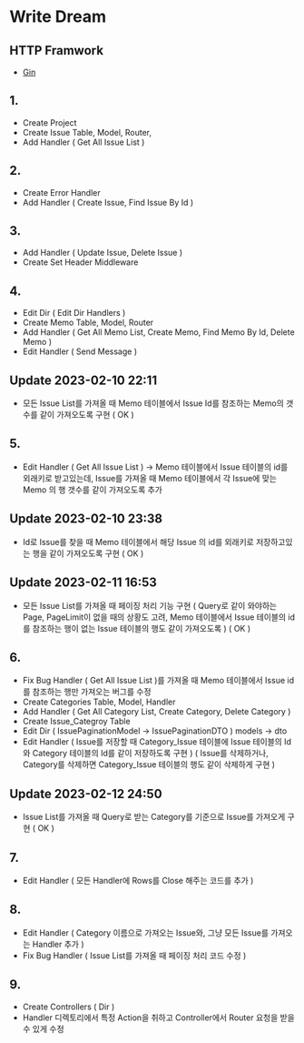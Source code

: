 # Write Dream 

## HTTP Framwork
* <a href="https://gin-gonic.com/docs/">Gin</a>

## 1. 
* Create Project
* Create Issue Table, Model, Router, 
* Add Handler ( Get All Issue List )

## 2. 
* Create Error Handler
* Add Handler ( Create Issue, Find Issue By Id )

## 3. 
* Add Handler ( Update Issue, Delete Issue )
* Create Set Header Middleware

## 4.
* Edit Dir ( Edit Dir Handlers )
* Create Memo Table, Model, Router
* Add Handler ( Get All Memo List, Create Memo, Find Memo By Id, Delete Memo )
* Edit Handler ( Send Message )

## Update 2023-02-10 22:11
* 모든 Issue List를 가져올 때 Memo 테이블에서 Issue Id를 참조하는 Memo의 갯수를 같이 가져오도록 구현 ( OK )

## 5. 
* Edit Handler ( Get All Issue List ) -> Memo 테이블에서 Issue 테이블의 id를 외래키로 받고있는데, Issue를 가져올 때 Memo 테이블에서 각 Issue에 맞는 Memo 의 행 갯수를 같이 가져오도록 추가

## Update 2023-02-10 23:38
* Id로 Issue를 찾을 때 Memo 테이블에서 해당 Issue 의 id를 외래키로 저장하고있는 행을 같이 가져오도록 구현 ( OK )

## Update 2023-02-11 16:53
* 모든 Issue List를 가져올 때 페이징 처리 기능 구현 ( Query로 같이 와야하는 Page, PageLimit이 없을 때의 상황도 고려, Memo 테이블에서 Issue 테이블의 id를 참조하는 행이 없는 Issue 테이블의 행도 같이 가져오도록 ) ( OK )

## 6. 
* Fix Bug Handler ( Get All Issue List )를 가져올 때 Memo 테이블에서 Issue id를 참조하는 행만 가져오는 버그를 수정
* Create Categories Table, Model, Handler 
* Add Handler ( Get All Category List, Create Category, Delete Category ) 
* Create Issue_Categroy Table
* Edit Dir ( IssuePaginationModel -> IssuePaginationDTO ) models -> dto
* Edit Handler ( Issue를 저장할 때 Category_Issue 테이블에 Issue 테이블의 Id와 Category 테이블의 Id를 같이 저장하도록 구현 ) ( Issue를 삭제하거나, Category를 삭제하면 Category_Issue 테이블의 행도 같이 삭제하게 구현 )

## Update 2023-02-12 24:50
* Issue List를 가져올 때 Query로 받는 Category를 기준으로 Issue를 가져오게 구현 ( OK )

## 7.
* Edit Handler ( 모든 Handler에 Rows를 Close 해주는 코드를 추가 )

## 8.
* Edit Handler ( Category 이름으로 가져오는 Issue와, 그냥 모든 Issue를 가져오는 Handler 추가 )
* Fix Bug Handler ( Issue List를 가져올 때 페이징 처리 코드 수정 )

## 9. 
* Create Controllers ( Dir )
* Handler 디렉토리에서 특정 Action을 취하고 Controller에서 Router 요청을 받을 수 있게 수정